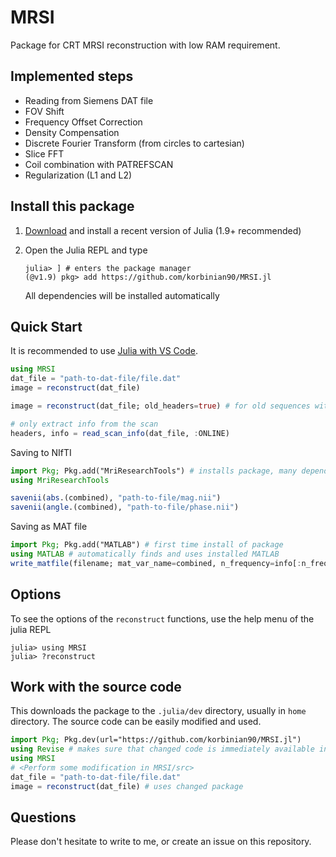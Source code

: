 # MRSI

Package for CRT MRSI reconstruction with low RAM requirement.

## Implemented steps

- Reading from Siemens DAT file
- FOV Shift
- Frequency Offset Correction
- Density Compensation
- Discrete Fourier Transform (from circles to cartesian)
- Slice FFT
- Coil combination with PATREFSCAN
- Regularization (L1 and L2)

## Install this package

1. [Download](https://julialang.org/downloads/) and install a recent version of Julia (1.9+ recommended)

2. Open the Julia REPL and type

    ```julia-repl
    julia> ] # enters the package manager
    (@v1.9) pkg> add https://github.com/korbinian90/MRSI.jl
    ```

    All dependencies will be installed automatically

## Quick Start

It is recommended to use [Julia with VS Code](https://code.visualstudio.com/docs/languages/julia#_getting-started).

```julia
using MRSI
dat_file = "path-to-dat-file/file.dat"
image = reconstruct(dat_file)

image = reconstruct(dat_file; old_headers=true) # for old sequences with non-standardized header entries

# only extract info from the scan
headers, info = read_scan_info(dat_file, :ONLINE)
```

Saving to NIfTI

```julia
import Pkg; Pkg.add("MriResearchTools") # installs package, many dependencies, takes a minute or two
using MriResearchTools

savenii(abs.(combined), "path-to-file/mag.nii")
savenii(angle.(combined), "path-to-file/phase.nii")
```

Saving as MAT file

```julia
import Pkg; Pkg.add("MATLAB") # first time install of package
using MATLAB # automatically finds and uses installed MATLAB
write_matfile(filename; mat_var_name=combined, n_frequency=info[:n_frequency], ...)  # writes all variables given in the keyword argument list to a MAT file
```

## Options
To see the options of the `reconstruct` functions, use the help menu of the julia REPL

```julia-repl
julia> using MRSI
julia> ?reconstruct
```

## Work with the source code

This downloads the package to the `.julia/dev` directory, usually in `home` directory. The source code can be easily modified and used.

```julia
import Pkg; Pkg.dev(url="https://github.com/korbinian90/MRSI.jl")
using Revise # makes sure that changed code is immediately available in running session
using MRSI
# <Perform some modification in MRSI/src>
dat_file = "path-to-dat-file/file.dat"
image = reconstruct(dat_file) # uses changed package
```

## Questions

Please don't hesitate to write to me, or create an issue on this repository.
